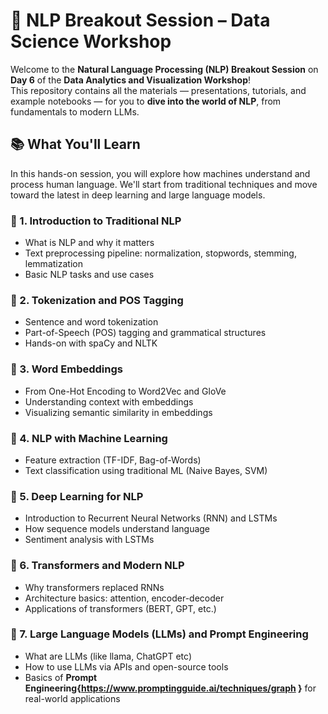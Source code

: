 # 🧠 NLP Breakout Session – Data Science Workshop

Welcome to the **Natural Language Processing (NLP) Breakout Session** on **Day 6** of the **Data Analytics and Visualization Workshop**!  
This repository contains all the materials — presentations, tutorials, and example notebooks — for you to **dive into the world of NLP**, from fundamentals to modern LLMs.

## 📚 What You'll Learn

In this hands-on session, you will explore how machines understand and process human language. We'll start from traditional techniques and move toward the latest in deep learning and large language models.

### 🔹 1. Introduction to Traditional NLP
- What is NLP and why it matters
- Text preprocessing pipeline: normalization, stopwords, stemming, lemmatization
- Basic NLP tasks and use cases

### 🔹 2. Tokenization and POS Tagging
- Sentence and word tokenization
- Part-of-Speech (POS) tagging and grammatical structures
- Hands-on with spaCy and NLTK

### 🔹 3. Word Embeddings
- From One-Hot Encoding to Word2Vec and GloVe
- Understanding context with embeddings
- Visualizing semantic similarity in embeddings

### 🔹 4. NLP with Machine Learning
- Feature extraction (TF-IDF, Bag-of-Words)
- Text classification using traditional ML (Naive Bayes, SVM)

### 🔹 5. Deep Learning for NLP
- Introduction to Recurrent Neural Networks (RNN) and LSTMs
- How sequence models understand language
- Sentiment analysis with LSTMs

### 🔹 6. Transformers and Modern NLP
- Why transformers replaced RNNs
- Architecture basics: attention, encoder-decoder
- Applications of transformers (BERT, GPT, etc.)

### 🔹 7. Large Language Models (LLMs) and Prompt Engineering
- What are LLMs (like llama, ChatGPT etc)
- How to use LLMs via APIs and open-source tools
- Basics of **Prompt Engineering{https://www.promptingguide.ai/techniques/graph }** for real-world applications


